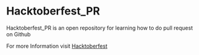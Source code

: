 # Hacktoberfest_PR

Hacktoberfest_PR is an open repository for learning how to do pull request on Github

For more Information visit [Hacktoberfest](https://hacktoberfest.digitalocean.com/faq)
